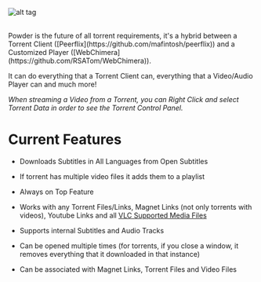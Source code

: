 ![alt tag](https://raw.github.com/jaruba/PowderPlayer/master/images/powder-logo.png)

<br/>
Powder is the future of all torrent requirements, it's a hybrid between a Torrent Client ([Peerflix](https://github.com/mafintosh/peerflix)) and a Customized Player ([WebChimera](https://github.com/RSATom/WebChimera)).

It can do everything that a Torrent Client can, everything that a Video/Audio Player can and much more!

*When streaming a Video from a Torrent, you can Right Click and select Torrent Data in order to see the Torrent Control Panel.*

Current Features
==============
- Downloads Subtitles in All Languages from Open Subtitles

- If torrent has multiple video files it adds them to a playlist

- Always on Top Feature

- Works with any Torrent Files/Links, Magnet Links (not only torrents with videos), Youtube Links and all [VLC Supported Media Files](http://www.videolan.org/vlc/features.php?cat=video)

- Supports internal Subtitles and Audio Tracks

- Can be opened multiple times (for torrents, if you close a window, it removes everything that it downloaded in that instance)

- Can be associated with Magnet Links, Torrent Files and Video Files
